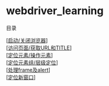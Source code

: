 webdriver_learning
==================

目录  

[[启动/关闭浏览器](./start_close/)]    
[[访问页面/获取URL和TITLE](./get_url_title/)]    
[[定位元素/操作元素](./locate_operate/)]    
[[定位元素组/层级定位](./group_level/)]    
[[处理frame及alert](./frame_alert/)]    
[[定位新窗口](./window/)]    
